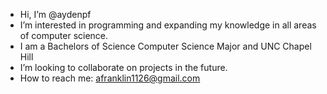 - Hi, I’m @aydenpf
- I’m interested in programming and expanding my knowledge in all areas of computer science.
- I am a Bachelors of Science Computer Science Major and UNC Chapel Hill
- I’m looking to collaborate on projects in the future.
- How to reach me: afranklin1126@gmail.com

<!---
aydenpf/aydenpf is a ✨ special ✨ repository because its `README.md` (this file) appears on your GitHub profile.
You can click the Preview link to take a look at your changes.
--->
